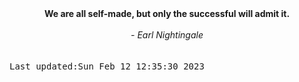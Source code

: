 
<div align="center"><b><span>We are all self-made, but only the successful will admit it.</span></b><br><br><i> - Earl Nightingale</i></div>
<br><br><kbd>Last updated:Sun Feb 12 12:35:30 2023</kbd>